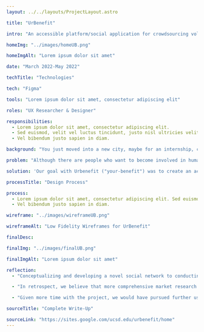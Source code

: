 ```yaml
---
layout: ../../layouts/ProjectLayout.astro

title: "UrBenefit"

intro: "An accessible platform/social application for crowdsourcing volunteers for humanitarian and art-based community efforts."

homeImg: "../images/homeUB.png"

homeImgAlt: "Lorem ipsum dolor sit amet"

date: "March 2022-May 2022"

techTitle: "Technologies"

tech: "Figma"

tools: "Lorem ipsum dolor sit amet, consectetur adipiscing elit"

roles: "UX Researcher & Designer"

responsibilities:
  - Lorem ipsum dolor sit amet, consectetur adipiscing elit.
  - Sed euismod, velit vel luctus tincidunt, justo nisl ultricies velit.
  - Vel bibendum justo sapien in diam.

background: "You just moved into a new city, maybe for an internship, college, job, or simply just for a fresh start, the reason doesn’t matter, but you want to know what is going around you. You’re the type of person who always want to help others. You want to get to know like-minded people or just want to know where you can help out. That’s where UrBenefit, a centralized hub for community events comes into play."

problem: "Although there are people who want to become involved in humanitarian efforts, many find it difficult, citing that it's difficult to do so without a club or organization who sets everything up. Outside of these organizations, there aren't any advertisements or flyers to go out and help out somewhere."

solution: 'Our goal with Urbenefit ("your-benefit") was to create an accessible platform/social application oriented around crowdsourcing possible volunteers of humanitarian and art-based community efforts (ie. park clean-ups, large scale murals, trash compost groups, etc.). UrBenefit strives to provide a platform in which there is an easily accessible, centralized hub for those with a desire to participate in humanitarian efforts and better the community around them.'

processTitle: "Design Process"

process:
  - Lorem ipsum dolor sit amet, consectetur adipiscing elit. Sed euismod, velit vel luctus tincidunt, justo nisl ultricies velit.
  - Vel bibendum justo sapien in diam.

wireframe: "../images/wireframeUB.png"

wireframeAlt: "Low Fidelity Wireframes for UrBenefit"

finalDesc:

finalImg: "../images/finalUB.png"

finalImgAlt: "Lorem ipsum dolor sit amet"

reflection:
  - "Conceptualizing and developing a novel social network to conducting piggyback prototyping sessions, the experience proved to be both inspiring and enlightening, offering valuable lessons for our future endeavors."

  - "In retrospect, we believe that more comprehensive market research should be a greater area of focus. Understanding the market landscape and conducting competitive analysis would have significantly contributed to the success of our idea. Gathering relevant information is essential for creating a well-informed and successful product."

  - "Given more time with the project, we would have pursued further user testing on both the low-fi and hi-fi mockups, incorporating valuable feedback from the market and stakeholders. As designers, one of the most challenging aspects is designing for the user’s conceptual model, rather than relying solely on our own understanding. Ensuring that the product is intuitive and user-friendly for a wider audience is a critical consideration for success. "

sourceTitle: "Complete Write-Up"

sourceLink: "https://sites.google.com/ucsd.edu/urbenefit/home"
---
```

